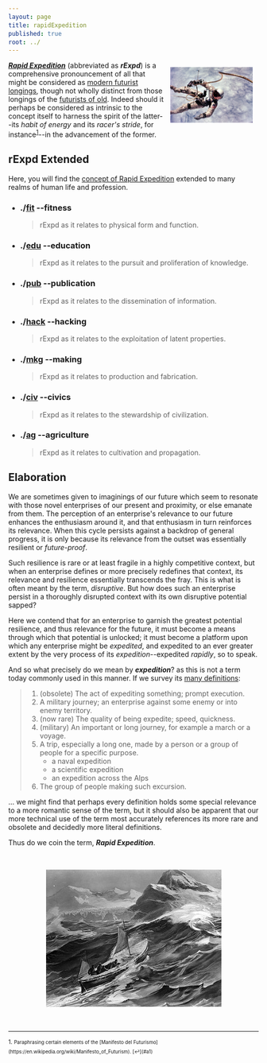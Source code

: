 ```yaml
---
layout: page
title: rapidExpedition
published: true
root: ../
---
```


<img src="../public/img/Astronaut_Edward_White_first_American_spacewalk_Gemini_4.jpg" alt="Gemini 4" style="float:right; width:33%; padding:12px;">

***[Rapid Expedition](#elaboration)*** (abbreviated as ***rExpd***) is a comprehensive pronouncement of all that might be considered as [modern futurist longings](https://en.wikipedia.org/wiki/Futurist#Futurists_and_futurology), though not wholly distinct from those longings of the [futurists of old](https://en.wikipedia.org/wiki/Futurism).  Indeed should it perhaps be considered as intrinsic to the concept itself to harness the spirit of the latter--its *habit of energy* and its *racer's stride*, for instance<sup id="a1">[1](#f1)</sup>--in the advancement of the former.

## rExpd Extended

Here, you will find the [concept of Rapid Expedition](#elaboration) extended to many realms of human life and profession.

* ### ./[fit](fit) --fitness
  > rExpd as it relates to physical form and function.
* ### ./[edu](edu) --education
  > rExpd as it relates to the pursuit and proliferation of knowledge.
* ### ./[pub](pub) --publication
  > rExpd as it relates to the dissemination of information.
* ### ./[hack](hack) --hacking
  > rExpd as it relates to the exploitation of latent properties.
* ### ./[mkg](mkg) --making
  > rExpd as it relates to production and fabrication.
* ### ./[civ](civ) --civics
  > rExpd as it relates to the stewardship of civilization.
* ### ./[ag](ag) --agriculture
  > rExpd as it relates to cultivation and propagation.



## Elaboration

We are sometimes given to imaginings of our future which seem to resonate with those novel enterprises of our present and proximity, or else emanate from them.  The perception of an enterprise's relevance to our future enhances the enthusiasm around it, and that enthusiasm in turn reinforces its relevance.  When this cycle persists against a backdrop of general progress, it is only because its relevance from the outset was essentially resilient or *future-proof*.

Such resilience is rare or at least fragile in a highly competitive context, but when an enterprise defines or more precisely redefines that context, its relevance and resilience essentially transcends the fray.  This is what is often meant by the term, *disruptive*.  But how does such an enterprise persist in a thoroughly disrupted context with its own disruptive potential sapped?

Here we contend that for an enterprise to garnish the greatest potential resilience, and thus relevance for the future, it must become a means through which that potential is unlocked; it must become a platform upon which any enterprise might be *expedited*, and expedited to an ever greater extent by the very process of its *expedition*--expedited *rapidly*, so to speak.

And so what precisely do we mean by ***expedition***? as this is not a term today commonly used in this manner.  If we survey its [many definitions](https://en.wiktionary.org/wiki/expedition#Noun):
>  1. (obsolete) The act of expediting something; prompt execution.
>  2. A military journey; an enterprise against some enemy or into enemy territory.
>  3. (now rare) The quality of being expedite; speed, quickness.
>  4. (military) An important or long journey, for example a march or a voyage.
>  5. A trip, especially a long one, made by a person or a group of people for a specific purpose.
>      * a naval expedition
>      * a scientific expedition
>      * an expedition across the Alps
>  6. The group of people making such excursion.

... we might find that perhaps every definition holds some special relevance to a more romantic sense of the term, but it should also be apparent that our more technical use of the term most accurately references its more rare and obsolete and decidedly more literal definitions.

Thus do we coin the term, ***Rapid Expedition***.

<p align="center">
 <img src="../public/img/jamesCaird.jpg" style="padding:32px;">
</p>

<!-- #DONE: Draft a brief synopsis on the subject of +rapidExpedition id:1
-->

---

<sup>
1. <small id="f1"> Paraphrasing certain elements of the [Manifesto del Futurismo](https://en.wikipedia.org/wiki/Manifesto_of_Futurism). [↩](#a1)</small>

